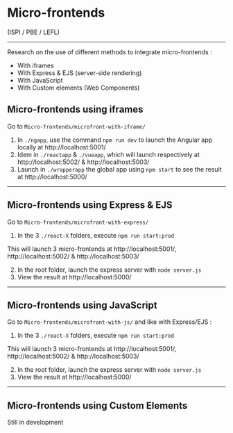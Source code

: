 # Micro-frontends

(ISPI / PBE / LEFL)

---

Research on the use of different methods to integrate micro-frontends :

- With iframes
- With Express & EJS (server-side rendering)
- With JavaScript
- With Custom elements (Web Components)

## Micro-frontends using iframes

Go to `Micro-frontends/microfront-with-iframe/`

1. In `./ngapp`, use the command `npm run dev` to launch the Angular app locally at http://localhost:5001/
2. Idem in `./reactapp` & `./vueapp`, which will launch respectively at http://localhost:5002/ & http://localhost:5003/
3. Launch in `./wrapperapp` the global app using `npm start` to see the result at http://localhost:5000/

---

## Micro-frontends using Express & EJS

Go to `Micro-frontends/microfront-with-express/`

1. In the 3 `./react-X` folders, execute `npm run start:prod`

This will launch 3 micro-frontends at http://localhost:5001/, http://localhost:5002/ & http://localhost:5003/

2. In the root folder, launch the express server with `node server.js`
3. View the result at http://localhost:5000/

---

## Micro-frontends using JavaScript

Go to `Micro-frontends/microfront-with-js/` and like with Express/EJS :

1. In the 3 `./react-X` folders, execute `npm run start:prod`

This will launch 3 micro-frontends at http://localhost:5001/, http://localhost:5002/ & http://localhost:5003/

2. In the root folder, launch the express server with `node server.js`
3. View the result at http://localhost:5000/

---

## Micro-frontends using Custom Elements

Still in development

